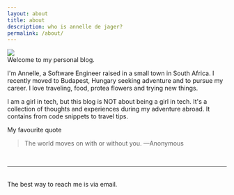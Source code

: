 ```yaml
---
layout: about
title: about
description: who is annelle de jager?
permalink: /about/
---
```


<img class="col one right" src="{{ site.baseurl }}/img/prof_pic.jpg">

<br/>
Welcome to my personal blog. 

I'm Annelle, a Software Engineer raised in a small town in South Africa. I recently moved to Budapest, Hungary seeking adventure and to pursue my career. I love traveling, food, protea flowers and trying new things. 

I am a girl in tech, but this blog is NOT about being a girl in tech. It's a collection of thoughts and experiences during my adventure abroad. It contains from code snippets to travel tips.

My favourite quote

<blockquote>
The world moves on with or without you.
	—Anonymous
</blockquote>


<br/>
<hr/>
<br/>
<span class="contacticon center">
	<a href="mailto:annelle.dejager@gmail.com"><i class="fa fa-envelope-square"></i></a>
	<a href="https://github.com/annelledejager/" target="_blank"><i class="fa fa-github-square"></i></a>
	<a href="https://www.instagram.com/annelledj/"><i class="fa fa-instagram"></i></a>
	<a href="https://www.linkedin.com/in/annelledj" target="_blank"><i class="fa fa-linkedin-square"></i></a>
</span>

<div class="col three caption">
	The best way to reach me is via email.
</div>

